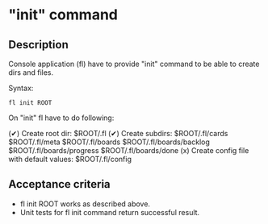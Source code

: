 # "init" command

## Description

Console application (fl) have to provide "init" command to be able to create dirs and files.

Syntax:

    fl init ROOT

On "init" fl have to do following:

  (✔) Create root dir: $ROOT/.fl
  (✔) Create subdirs:
        $ROOT/.fl/cards
        $ROOT/.fl/meta
        $ROOT/.fl/boards
        $ROOT/.fl/boards/backlog
        $ROOT/.fl/boards/progress
        $ROOT/.fl/boards/done
  (x) Create config file with default values: $ROOT/.fl/config

## Acceptance criteria

* fl init ROOT works as described above.
* Unit tests for fl init command return successful result.

